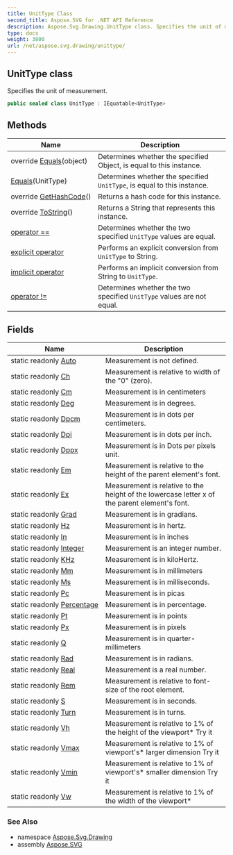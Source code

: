 ```yaml
---
title: UnitType Class
second_title: Aspose.SVG for .NET API Reference
description: Aspose.Svg.Drawing.UnitType class. Specifies the unit of measurement
type: docs
weight: 3800
url: /net/aspose.svg.drawing/unittype/
---
```

## UnitType class

Specifies the unit of measurement.

```csharp
public sealed class UnitType : IEquatable<UnitType>
```

## Methods

| Name | Description |
| --- | --- |
| override [Equals](../../aspose.svg.drawing/unittype/equals/#equals_1)(object) | Determines whether the specified Object, is equal to this instance. |
| [Equals](../../aspose.svg.drawing/unittype/equals/#equals)(UnitType) | Determines whether the specified `UnitType`, is equal to this instance. |
| override [GetHashCode](../../aspose.svg.drawing/unittype/gethashcode/)() | Returns a hash code for this instance. |
| override [ToString](../../aspose.svg.drawing/unittype/tostring/)() | Returns a String that represents this instance. |
| [operator ==](../../aspose.svg.drawing/unittype/op_equality/) | Determines whether the two specified `UnitType` values are equal. |
| [explicit operator](../../aspose.svg.drawing/unittype/op_explicit/) | Performs an explicit conversion from `UnitType` to String. |
| [implicit operator](../../aspose.svg.drawing/unittype/op_implicit/) | Performs an implicit conversion from String to `UnitType`. |
| [operator !=](../../aspose.svg.drawing/unittype/op_inequality/) | Determines whether the two specified `UnitType` values are not equal. |

## Fields

| Name | Description |
| --- | --- |
| static readonly [Auto](../../aspose.svg.drawing/unittype/auto/) | Measurement is not defined. |
| static readonly [Ch](../../aspose.svg.drawing/unittype/ch/) | Measurement is relative to width of the "0" (zero). |
| static readonly [Cm](../../aspose.svg.drawing/unittype/cm/) | Measurement is in centimeters |
| static readonly [Deg](../../aspose.svg.drawing/unittype/deg/) | Measurement is in degrees. |
| static readonly [Dpcm](../../aspose.svg.drawing/unittype/dpcm/) | Measurement is in dots per centimeters. |
| static readonly [Dpi](../../aspose.svg.drawing/unittype/dpi/) | Measurement is in dots per inch. |
| static readonly [Dppx](../../aspose.svg.drawing/unittype/dppx/) | Measurement is in Dots per pixels unit. |
| static readonly [Em](../../aspose.svg.drawing/unittype/em/) | Measurement is relative to the height of the parent element's font. |
| static readonly [Ex](../../aspose.svg.drawing/unittype/ex/) | Measurement is relative to the height of the lowercase letter x of the parent element's font. |
| static readonly [Grad](../../aspose.svg.drawing/unittype/grad/) | Measurement is in gradians. |
| static readonly [Hz](../../aspose.svg.drawing/unittype/hz/) | Measurement is in hertz. |
| static readonly [In](../../aspose.svg.drawing/unittype/in/) | Measurement is in inches |
| static readonly [Integer](../../aspose.svg.drawing/unittype/integer/) | Measurement is an integer number. |
| static readonly [KHz](../../aspose.svg.drawing/unittype/khz/) | Measurement is in kiloHertz. |
| static readonly [Mm](../../aspose.svg.drawing/unittype/mm/) | Measurement is in millimeters |
| static readonly [Ms](../../aspose.svg.drawing/unittype/ms/) | Measurement is in milliseconds. |
| static readonly [Pc](../../aspose.svg.drawing/unittype/pc/) | Measurement is in picas |
| static readonly [Percentage](../../aspose.svg.drawing/unittype/percentage/) | Measurement is in percentage. |
| static readonly [Pt](../../aspose.svg.drawing/unittype/pt/) | Measurement is in points |
| static readonly [Px](../../aspose.svg.drawing/unittype/px/) | Measurement is in pixels |
| static readonly [Q](../../aspose.svg.drawing/unittype/q/) | Measurement is in quarter-millimeters |
| static readonly [Rad](../../aspose.svg.drawing/unittype/rad/) | Measurement is in radians. |
| static readonly [Real](../../aspose.svg.drawing/unittype/real/) | Measurement is a real number. |
| static readonly [Rem](../../aspose.svg.drawing/unittype/rem/) | Measurement is relative to font-size of the root element. |
| static readonly [S](../../aspose.svg.drawing/unittype/s/) | Measurement is in seconds. |
| static readonly [Turn](../../aspose.svg.drawing/unittype/turn/) | Measurement is in turns. |
| static readonly [Vh](../../aspose.svg.drawing/unittype/vh/) | Measurement is relative to 1% of the height of the viewport* Try it |
| static readonly [Vmax](../../aspose.svg.drawing/unittype/vmax/) | Measurement is relative to 1% of viewport's* larger dimension Try it |
| static readonly [Vmin](../../aspose.svg.drawing/unittype/vmin/) | Measurement is relative to 1% of viewport's* smaller dimension Try it |
| static readonly [Vw](../../aspose.svg.drawing/unittype/vw/) | Measurement is relative to 1% of the width of the viewport* |

### See Also

* namespace [Aspose.Svg.Drawing](../../aspose.svg.drawing/)
* assembly [Aspose.SVG](../../)
